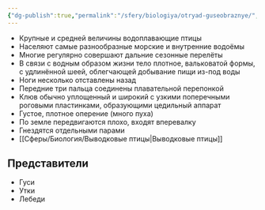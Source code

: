 ```yaml
---
{"dg-publish":true,"permalink":"/sfery/biologiya/otryad-guseobraznye/","tags":["Зоология"]}
---
```


- Крупные и средней величины водоплавающие птицы
- Населяют самые разнообразные морские и внутренние водоёмы
- Многие регулярно совершают дальние сезонные перелёты 
- В связи с водным образом жизни тело плотное, вальковатой формы, с удлинённой шеей, облегчающей добывание пищи из-под воды 
- Ноги несколько отставлены назад
- Передние три пальца соединены плавательной перепонкой 
- Клюв обычно уплощенный и широкий с узкими поперечными роговыми пластинками, образующими цедильный аппарат
- Густое, плотное оперение (много пуха)
- По земле передвигаются плохо, входят вперевалку
- Гнездятся отдельными парами
- [[Сферы/Биология/Выводковые птицы\|Выводковые птицы]]
## Представители 
- Гуси
- Утки
- Лебеди